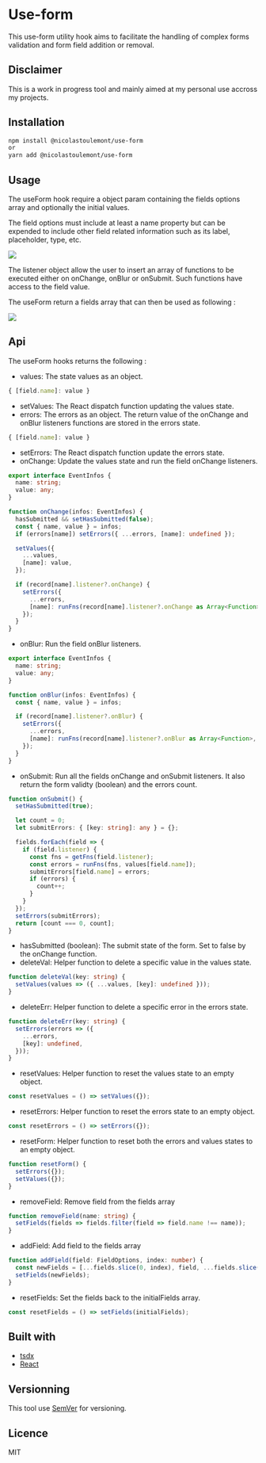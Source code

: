 # Use-form

This use-form utility hook aims to facilitate the handling of complex forms validation and form field addition or removal.

## Disclaimer

This is a work in progress tool and mainly aimed at my personal use accross my projects.

## Installation

```bash
npm install @nicolastoulemont/use-form
or
yarn add @nicolastoulemont/use-form
```

## Usage

The useForm hook require a object param containing the fields options array and optionally the initial values.

The field options must include at least a name property but can be expended to include other field related information such as its label, placeholder, type, etc.

![](img/basic_listeners.png)

The listener object allow the user to insert an array of functions to be executed either on onChange, onBlur or onSubmit. Such functions have access to the field value.

The useForm return a fields array that can then be used as following :

![](img/form_component.png)

## Api

The useForm hooks returns the following :

- values: The state values as an object.

```typescript
{ [field.name]: value }
```

- setValues: The React dispatch function updating the values state.
- errors: The errors as an object. The return value of the onChange and onBlur listeners functions are stored in the errors state.

```typescript
{ [field.name]: value }
```

- setErrors: The React dispatch function update the errors state.
- onChange: Update the values state and run the field onChange listeners.

```typescript
export interface EventInfos {
  name: string;
  value: any;
}

function onChange(infos: EventInfos) {
  hasSubmitted && setHasSubmitted(false);
  const { name, value } = infos;
  if (errors[name]) setErrors({ ...errors, [name]: undefined });

  setValues({
    ...values,
    [name]: value,
  });

  if (record[name].listener?.onChange) {
    setErrors({
      ...errors,
      [name]: runFns(record[name].listener?.onChange as Array<Function>, value),
    });
  }
}
```

- onBlur: Run the field onBlur listeners.

```typescript
export interface EventInfos {
  name: string;
  value: any;
}

function onBlur(infos: EventInfos) {
  const { name, value } = infos;

  if (record[name].listener?.onBlur) {
    setErrors({
      ...errors,
      [name]: runFns(record[name].listener?.onBlur as Array<Function>, value),
    });
  }
}
```

- onSubmit: Run all the fields onChange and onSubmit listeners. It also return the form validty (boolean) and the errors count.

```typescript
function onSubmit() {
  setHasSubmitted(true);

  let count = 0;
  let submitErrors: { [key: string]: any } = {};

  fields.forEach(field => {
    if (field.listener) {
      const fns = getFns(field.listener);
      const errors = runFns(fns, values[field.name]);
      submitErrors[field.name] = errors;
      if (errors) {
        count++;
      }
    }
  });
  setErrors(submitErrors);
  return [count === 0, count];
}
```

- hasSubmitted (boolean): The submit state of the form. Set to false by the onChange function.
- deleteVal: Helper function to delete a specific value in the values state.

```typescript
function deleteVal(key: string) {
  setValues(values => ({ ...values, [key]: undefined }));
}
```

- deleteErr: Helper function to delete a specific error in the errors state.

```typescript
function deleteErr(key: string) {
  setErrors(errors => ({
    ...errors,
    [key]: undefined,
  }));
}
```

- resetValues: Helper function to reset the values state to an empty object.

```typescript
const resetValues = () => setValues({});
```

- resetErrors: Helper function to reset the errors state to an empty object.

```typescript
const resetErrors = () => setErrors({});
```

- resetForm: Helper function to reset both the errors and values states to an empty object.

```typescript
function resetForm() {
  setErrors({});
  setValues({});
}
```

- removeField: Remove field from the fields array

```typescript
function removeField(name: string) {
  setFields(fields => fields.filter(field => field.name !== name));
}
```

- addField: Add field to the fields array

```typescript
function addField(field: FieldOptions, index: number) {
  const newFields = [...fields.slice(0, index), field, ...fields.slice(index)];
  setFields(newFields);
}
```

- resetFields: Set the fields back to the initialFields array.

```typescript
const resetFields = () => setFields(initialFields);
```

## Built with

- [tsdx](https://github.com/jaredpalmer/tsdx)
- [React](https://github.com/facebook/react)

## Versionning

This tool use [SemVer](http://semver.org/) for versioning.

## Licence

MIT
